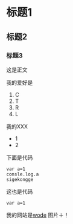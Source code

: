 # 标题1

## 标题2

### 标题3

这是正文

我的爱好是

1. C
2. T
3. R
4. L

我的XXX

* 1
* 2

下面是代码
   
    var a=1
    consle.log.a
    sigekongge

这也是代码

```
var a=1
```

我的网站是[wode](www.baidu.com)
图片＋！
